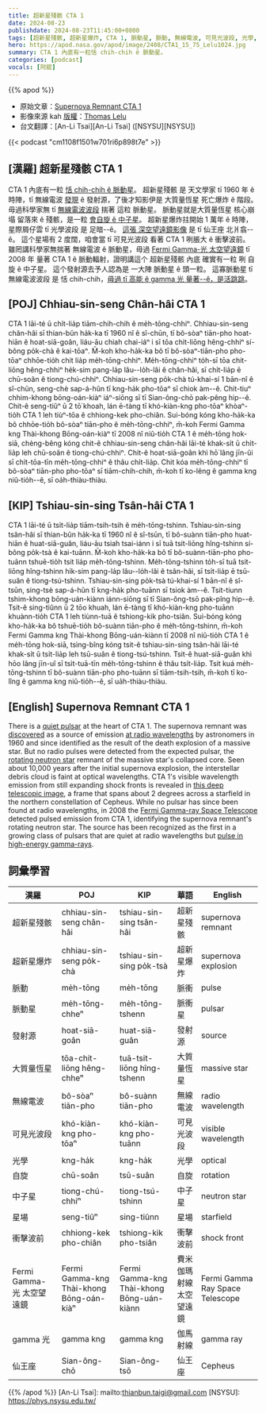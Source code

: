 ```yaml
---
title: 超新星殘骸 CTA 1
date: 2024-08-23
publishdate: 2024-08-23T11:45:00+0800
tags: [超新星殘骸, 超新星爆炸, CTA 1, 脈動星, 脈動, 無線電波, 可見光波段, 光學, 衝擊波前, 仙王座, Fermi Gamma-光 太空望遠鏡, 中子星, 自旋, gamma 光, 星場, 大質量恆星, 發射源]
hero: https://apod.nasa.gov/apod/image/2408/CTA1_15_75_Lelu1024.jpg
summary: CTA 1 內底有一粒恬 chih-chih ê 脈動星。
categories: [podcast]
vocals: [阿錕]
---
```


{{% apod %}}

- 原始文章：[Supernova Remnant CTA 1](https://apod.nasa.gov/apod/ap240823.html)
- 影像來源 kah [版權][copyright]：[Thomas Lelu](http://www.astrophotographie-lorraine.com/)
- 台文翻譯：[An-Li Tsai][An-Li Tsai] ([NSYSU][NSYSU])

{{< podcast "cm1108f1501w701ri6p898t7e" >}}

## [漢羅] 超新星殘骸 CTA 1
CTA 1 內底有一粒 [恬 chih-chih ê 脈動星][quiet pulsar]。
超新星殘骸 是 天文學家 tī 1960 年 ê 時陣，tī 無線電波 [發現][discovered] ê 發射源，了後才知影伊是 大質量恆星 死亡爆炸 ê 階段。
毋過科學家無 tī [無線電波波段][at radio wavelengths] 揣著 這粒 脈動星。
脈動星就是大質量恆星 核心崩塌 留落來 ê 殘骸，是一粒 [會自旋 ê 中子星][rotating neutron star]。
超新星爆炸拄開始 1 萬年 ê 時陣，星際屑仔雲 tī 光學波段 是 足暗--ê。
[這張 深空望遠鏡影像][this deep telescopic image] 是 tī 仙王座 北爿翕--ê。
這个星場有 2 度闊，咱會當 tī 可見光波段 看著 CTA 1 咧脹大 ê 衝擊波前。
雖罔講科學家無揣著 無線電波 ê 脈動星，毋過 [Fermi Gamma-光 太空望遠鏡][Fermi Gamma-ray Space Telescope] tī 2008 年 量著 CTA 1 ê 脈動輻射，證明講這个 超新星殘骸 內底 確實有一粒 咧 自旋 ê 中子星。
這个發射源去予人認為是 一大陣 脈動星 ê 頭一粒。
這寡脈動星 tī 無線電波波段 是 恬 chih-chih，[毋過 tī 高能 ê gamma 光 量著--ê，是活跳跳][pulse in high-energy gamma-rays]。

## [POJ] Chhiau-sin-seng Chân-hâi CTA 1
CTA 1 lāi-té ū chi̍t-lia̍p tiām-chih-chih ê me̍h-tōng-chhiⁿ.
Chhiau-sin-seng chân-hâi sī thian-bûn ha̍k-ka tī 1960 nî ê sî-chūn, tī bô-sòaⁿ tiān-pho hoat-hiān ê hoat-siā-goân, liáu-āu chiah chai-iáⁿ i sī tōa chit-liōng hêng-chhiⁿ sí-bông po̍k-chà ê kai-tōaⁿ.
M̄-koh kho-ha̍k-ka bô tī bô-sòaⁿ-tiān-pho pho-tōaⁿ chhōe-tio̍h chit lia̍p me̍h-tōng-chhiⁿ.
Me̍h-tōng-chhiⁿ to̍h-sī tōa chit-liōng hêng-chhiⁿ he̍k-sim pang-la̍p lâu--lo̍h-lâi ê chân-hâi, sī chi̍t-lia̍p ē chū-soân ê tiong-chú-chhiⁿ.
Chhiau-sin-seng po̍k-chà tú-khai-sí 1 bān-nî ê sî-chūn, seng-chè sap-á-hûn tī kng-ha̍k pho-tōaⁿ sī chiok àm--ê.
Chit-tiuⁿ chhim-khong bōng-oán-kiàⁿ iáⁿ-siōng sī tī Sian-ông-chō pak-pêng hip--ê.
Chit-ê seng-tiûⁿ ū 2 tō͘ khoah, lán ē-tàng tī khó-kiàn-kng pho-tōaⁿ khòaⁿ-tio̍h CTA 1 leh tiùⁿ-tōa ê chhiong-kek pho-chiân.
Sui-bóng kóng kho-ha̍k-ka bô chhōe-tio̍h bô-sòaⁿ tiān-pho ê me̍h-tōng-chhiⁿ, m̄-koh Fermi Gamma kng Thài-khong Bōng-oán-kiàⁿ tī 2008 nî niû-tio̍h CTA 1 ê me̍h-tōng hok-siā, chèng-bêng kóng chit-ê chhiau-sin-seng chân-hâi lāi-té khak-si̍t ū chi̍t-lia̍p leh chū-soân ê tiong-chú-chhiⁿ.
Chit-ê hoat-siā-goân khì hō͘ lâng jīn-ûi sī chi̍t-tōa-tīn me̍h-tōng-chhiⁿ ê thâu chi̍t-lia̍p.
Chit kóa me̍h-tōng-chhiⁿ tī bô-sòaⁿ tiān-pho pho-tōaⁿ sī tiām-chih-chih, m̄-koh tī ko-lêng ê gamma kng niû-tio̍h--ê, sī oa̍h-thiàu-thiàu.

## [KIP] Tshiau-sin-sing Tsân-hâi CTA 1
CTA 1 lāi-té ū tsi̍t-lia̍p tiām-tsih-tsih ê me̍h-tōng-tshinn.
Tshiau-sin-sing tsân-hâi sī thian-bûn ha̍k-ka tī 1960 nî ê sî-tsūn, tī bô-suànn tiān-pho huat-hiān ê huat-siā-guân, liáu-āu tsiah tsai-iánn i sī tuā tsit-liōng hîng-tshinn sí-bông po̍k-tsà ê kai-tuānn.
M̄-koh kho-ha̍k-ka bô tī bô-suànn-tiān-pho pho-tuānn tshuē-tio̍h tsit lia̍p me̍h-tōng-tshinn.
Me̍h-tōng-tshinn to̍h-sī tuā tsit-liōng hîng-tshinn hi̍k-sim pang-la̍p lâu--lo̍h-lâi ê tsân-hâi, sī tsi̍t-lia̍p ē tsū-suân ê tiong-tsú-tshinn.
Tshiau-sin-sing po̍k-tsà tú-khai-sí 1 bān-nî ê sî-tsūn, sing-tsè sap-á-hûn tī kng-ha̍k pho-tuānn sī tsiok àm--ê.
Tsit-tiunn tshim-khong bōng-uán-kiànn iánn-siōng sī tī Sian-ông-tsō pak-pîng hip--ê.
Tsit-ê sing-tiûnn ū 2 tōo khuah, lán ē-tàng tī khó-kiàn-kng pho-tuānn khuànn-tio̍h CTA 1 leh tiùnn-tuā ê tshiong-kik pho-tsiân.
Sui-bóng kóng kho-ha̍k-ka bô tshuē-tio̍h bô-suànn tiān-pho ê me̍h-tōng-tshinn, m̄-koh Fermi Gamma kng Thài-khong Bōng-uán-kiànn tī 2008 nî niû-tio̍h CTA 1 ê me̍h-tōng hok-siā, tsìng-bîng kóng tsit-ê tshiau-sin-sing tsân-hâi lāi-té khak-si̍t ū tsi̍t-lia̍p leh tsū-suân ê tiong-tsú-tshinn.
Tsit-ê huat-siā-guân khì hōo lâng jīn-uî sī tsi̍t-tuā-tīn me̍h-tōng-tshinn ê thâu tsi̍t-lia̍p.
Tsit kuá me̍h-tōng-tshinn tī bô-suànn tiān-pho pho-tuānn sī tiām-tsih-tsih, m̄-koh tī ko-lîng ê gamma kng niû-tio̍h--ê, sī ua̍h-thiàu-thiàu.

## [English] Supernova Remnant CTA 1
There is a [quiet pulsar][quiet pulsar] at the heart of CTA 1.
The supernova remnant was [discovered][discovered] as a source of emission [at radio wavelengths][at radio wavelengths] by astronomers in 1960 and since identified as the result of the death explosion of a massive star.
But no radio pulses were detected from the expected pulsar, the [rotating neutron star][rotating neutron star] remnant of the massive star's collapsed core.
Seen about 10,000 years after the initial supernova explosion, the interstellar debris cloud is faint at optical wavelengths.
CTA 1's visible wavelength emission from still expanding shock fronts is revealed in [this deep telescopic image][this deep telescopic image], a frame that spans about 2 degrees across a starfield in the northern constellation of Cepheus.
While no pulsar has since been found at radio wavelengths, in 2008 the [Fermi Gamma-ray Space Telescope][Fermi Gamma-ray Space Telescope] detected pulsed emission from CTA 1, identifying the supernova remnant's rotating neutron star.
The source has been recognized as the first in a growing class of pulsars that are quiet at radio wavelengths but [pulse in high-energy gamma-rays][pulse in high-energy gamma-rays].

## 詞彙學習

|漢羅|POJ|KIP|華語|English|
|-|-|-|-|-|
|超新星殘骸|chhiau-sin-seng chân-hâi|tshiau-sin-sing tsân-hâi|超新星殘骸|supernova remnant|
|超新星爆炸|chhiau-sin-seng po̍k-chà|tshiau-sin-sing po̍k-tsà|超新星爆炸|supernova explosion|
|脈動|me̍h-tōng|me̍h-tōng|脈衝|pulse|
|脈動星|me̍h-tōng-chheⁿ|me̍h-tōng-tshenn|脈衝星|pulsar|
|發射源|hoat-siā-goân|huat-siā-guân|發射源|source|
|大質量恆星|tōa-chit-liōng hêng-chheⁿ|tuā-tsit-liōng hîng-tshenn|大質量恆星|massive star|
|無線電波|bô-sòaⁿ tiān-pho|bô-suànn tiān-pho|無線電波|radio wavelength|
|可見光波段|khó-kiàn-kng pho-tōaⁿ|khó-kiàn-kng pho-tuānn|可見光波段|visible wavelength|
|光學|kng-ha̍k|kng-ha̍k|光學|optical|
|自旋|chū-soân|tsū-suân|自旋|rotation|
|中子星|tiong-chú-chhiⁿ|tiong-tsú-tshinn|中子星|neutron star|
|星場|seng-tiûⁿ|sing-tiûnn|星場|starfield|
|衝擊波前|chhiong-kek pho-chiân|tshiong-kik pho-tsiân|衝擊波前|shock front|
|Fermi Gamma-光 太空望遠鏡|Fermi Gamma-kng Thài-khong Bōng-oán-kiàⁿ|Fermi Gamma-kng Thài-khong Bōng-uán-kiànn|費米伽瑪射線太空望遠鏡|Fermi Gamma Ray Space Telescope|
|gamma 光|gamma kng|gamma kng|伽馬射線|gamma ray|
|仙王座|Sian-ông-chō|Sian-ông-tsō|仙王座|Cepheus|

{{% /apod %}}
[An-Li Tsai]: mailto:thianbun.taigi@gmail.com
[NSYSU]: https://phys.nsysu.edu.tw/

[copyright]: https://apod.nasa.gov/apod/fap/lib/about_apod.html#srapply
[License3]: https://creativecommons.org/licenses/by/3.0/
[License2]:https://creativecommons.org/licenses/by-nc-nd/2.0/

[quiet pulsar]:https://www.science.org/doi/10.1126/sciadv.aao7228
[discovered]:https://www.deepskycorner.ch/obj/cta1.en.php
[at radio wavelengths]:https://science.nasa.gov/ems/05_radiowaves/
[rotating neutron star]:https://apod.nasa.gov/apod/ap240723.html
[this deep telescopic image]:https://www.astrobin.com/3vfxec/0/
[Fermi Gamma-ray Space Telescope]:https://science.nasa.gov/mission/fermi
[pulse in high-energy gamma-rays]:https://www.nasa.gov/centers-and-facilities/goddard/nasas-fermi-telescope-discovers-first-gamma-ray-only-pulsar/
